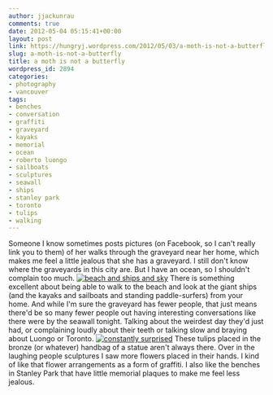 ```yaml
---
author: jjackunrau
comments: true
date: 2012-05-04 05:15:41+00:00
layout: post
link: https://hungryj.wordpress.com/2012/05/03/a-moth-is-not-a-butterfly/
slug: a-moth-is-not-a-butterfly
title: a moth is not a butterfly
wordpress_id: 2894
categories:
- photography
- vancouver
tags:
- benches
- conversation
- graffiti
- graveyard
- kayaks
- memorial
- ocean
- roberto luongo
- sailboats
- sculptures
- seawall
- ships
- stanley park
- toronto
- tulips
- walking
---
```


Someone I know sometimes posts pictures (on Facebook, so I can't really link you to them) of her walks through the graveyard near her home, which makes me feel a little jealous that she has a graveyard. I still don't know where the graveyards in this city are. But I have an ocean, so I shouldn't complain too much.
[![beach and ships and sky](http://farm8.staticflickr.com/7207/6994862392_c83bd1a67e.jpg)](http://www.flickr.com/photos/hungry_j/6994862392/)
There is something excellent about being able to walk to the beach and look at the giant ships (and the kayaks and sailboats and standing paddle-surfers) from your home. And while I'm sure the graveyard has fewer people, that just means there'd be so many fewer people out having interesting conversations like there were by the seawall tonight. Talking about the weirdest day they'd just had, or complaining loudly about their teeth or talking slow and braying about Luongo or Toronto.
[![constantly surprised](http://farm8.staticflickr.com/7191/7140954513_e5453a4c68_z.jpg)](http://www.flickr.com/photos/hungry_j/7140954513/)
These tulips placed in the bronze (or whatever) handbag of a statue aren't always there. Over in the laughing people sculptures I saw more flowers placed in their hands. I kind of like that flower arrangements as a form of graffiti. I also like the benches in Stanley Park that have little memorial plaques to make me feel less jealous.
